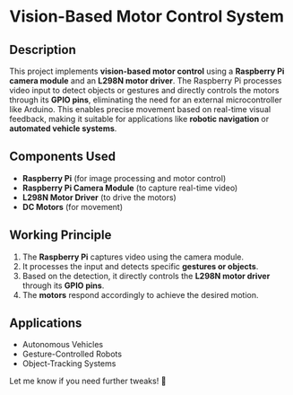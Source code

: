 # Vision-Based Motor Control System

## Description  
This project implements **vision-based motor control** using a **Raspberry Pi camera module** and an **L298N motor driver**. The Raspberry Pi processes video input to detect objects or gestures and directly controls the motors through its **GPIO pins**, eliminating the need for an external microcontroller like Arduino. This enables precise movement based on real-time visual feedback, making it suitable for applications like **robotic navigation** or **automated vehicle systems**.

## Components Used  
- **Raspberry Pi** (for image processing and motor control)  
- **Raspberry Pi Camera Module** (to capture real-time video)  
- **L298N Motor Driver** (to drive the motors)  
- **DC Motors** (for movement)  

## Working Principle  
1. The **Raspberry Pi** captures video using the camera module.  
2. It processes the input and detects specific **gestures or objects**.  
3. Based on the detection, it directly controls the **L298N motor driver** through its **GPIO pins**.  
4. The **motors** respond accordingly to achieve the desired motion.  

## Applications  
- Autonomous Vehicles  
- Gesture-Controlled Robots  
- Object-Tracking Systems  

Let me know if you need further tweaks! 🚀  
